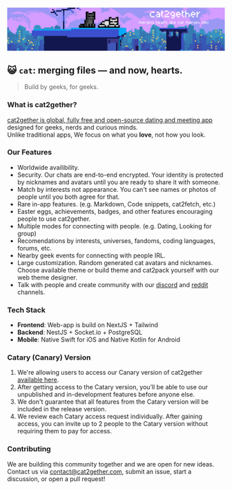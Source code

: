 <p align="center">
<img alt="Banner" src="https://raw.githubusercontent.com/cat2gether/.github/refs/heads/main/cat2getherbanner%2Blights.gif"/>
</p>

## 😺 `cat`: merging files — and now, hearts.

> Build by geeks, for geeks.

### What is cat2gether?  
[cat2gether is global, fully free and open-source dating and meeting app](https://cat2gether.com) designed for geeks, nerds and curious minds.  
Unlike traditional apps, We focus on what you **love**<!-- we love cats -->, not how you look.

### Our Features

- Worldwide availibility. 
- Security. Our chats are end-to-end encrypted. Your identity is protected by nicknames and avatars until you are ready to share it with someone.
- Match by interests not appearance. You can't see names or photos of people until you both agree for that.  
- Rare in-app features. (e.g. Markdown, Code snippets, cat2fetch, etc.)  
- Easter eggs, achievements, badges, and other features encouraging people to use cat2gether.
- Multiple modes for connecting with people. (e.g. Dating, Looking for group)
- Recomendations by interests, universes, fandoms, coding languages, forums, etc.
- Nearby geek events for connecting with people IRL.
- Large customization. Random generated cat avatars and nicknames. Choose available theme or build theme and cat2pack yourself with our web theme designer.
- Talk with people and create community with our [discord]() and [reddit]() channels.

### Tech Stack

- **Frontend**: Web-app is build on NextJS + Tailwind
- **Backend**: NestJS + Socket.io + PostgreSQL
- **Mobile**: Native Swift for iOS and Native Kotlin for Android

### Catary (Canary) Version

1. We're allowing users to access our Canary version of cat2gether [available here](https://cat2gether.qzz.io/).  
2. After getting access to the Catary version, you’ll be able to use our unpublished and in-development features before anyone else.  
3. We don't guarantee that all features from the Catary version will be included in the release version.  
4. We review each Catary access request individually. After gaining access, you can invite up to 2 people to the Catary version without requiring them to pay for access.  

### Contributing

We are building this community together and we are open for new ideas.
Contact us via [contact@cat2gether.com](mailto:contact@cat2gether.com), submit an issue, start a discussion, or open a pull request!









